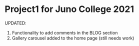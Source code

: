 # Project1 for Juno College 2021

UPDATED: 

1. Functionality to add comments in the BLOG section
2. Gallery carousel added to the home page (still needs work)
